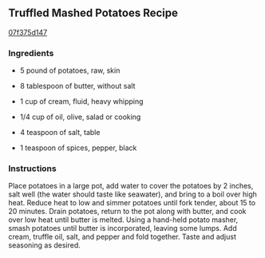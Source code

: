 ## Truffled Mashed Potatoes Recipe

[07f375d147](http://www.chowhound.com/recipes/truffled-fingerling-smashed-potatoes-13696)

### Ingredients

 - 5 pound of potatoes, raw, skin

 - 8 tablespoon of butter, without salt

 - 1 cup of cream, fluid, heavy whipping

 - 1/4 cup of oil, olive, salad or cooking

 - 4 teaspoon of salt, table

 - 1 teaspoon of spices, pepper, black

### Instructions

Place potatoes in a large pot, add water to cover the potatoes by 2 inches, salt well (the water should taste like seawater), and bring to a boil over high heat. Reduce heat to low and simmer potatoes until fork tender, about 15 to 20 minutes. Drain potatoes, return to the pot along with butter, and cook over low heat until butter is melted. Using a hand-held potato masher, smash potatoes until butter is incorporated, leaving some lumps. Add cream, truffle oil, salt, and pepper and fold together. Taste and adjust seasoning as desired.